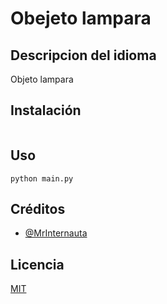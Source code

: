 # Obejeto lampara 

## Descripcion del idioma
Objeto lampara 
## Instalación
```
```
## Uso
```
python main.py
```

## Créditos
- [@MrInternauta](https://twitter.com/mrinternauta)

## Licencia
[MIT](https://opensource.org/licenses/MIT)